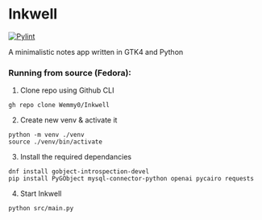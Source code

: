 # Inkwell
[![Pylint](https://github.com/Wemmy0/Inkwell/actions/workflows/pylint.yml/badge.svg)](https://github.com/Wemmy0/Inkwell/actions/workflows/pylint.yml)

A minimalistic notes app written in GTK4 and Python

### Running from source (Fedora):
1. Clone repo using Github CLI
```
gh repo clone Wemmy0/Inkwell
```

2. Create new venv & activate it
```
python -m venv ./venv
source ./venv/bin/activate
```

3. Install the required dependancies
```
dnf install gobject-introspection-devel
pip install PyGObject mysql-connector-python openai pycairo requests
```

 4. Start Inkwell
```
python src/main.py
```
